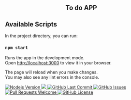 <h2 align="center">
  To do APP
</h2>

## Available Scripts

In the project directory, you can run:

### `npm start`

Runs the app in the development mode.\
Open [http://localhost:3000](http://localhost:3000) to view it in your browser.

The page will reload when you make changes.\
You may also see any lint errors in the console.

 <a href="https://github.com/nodejs/node/blob/master/doc/changelogs/CHANGELOG_V14.md#14.15.0">
      <img alt="Nodejs Version" src="https://img.shields.io/badge/node.js-v14.15.0-informational?logo=Node.JS">
   </a>
<a aria-label="React Version" href="https://github.com/facebook/react/blob/master/CHANGELOG.md#1701-october-22-2020">
      <img src="https://img.shields.io/badge/react-%5E17.0.1-informational?logo=react"></img>
   </a>
 <a href="https://github.com/mathrb22/DSDeliver-sds2/commits/main">
      <img alt="GitHub Last Commit" src="https://img.shields.io/github/last-commit/mathrb22/DSDeliver-sds2">
   </a>

   <a href="https://github.com/mathrb22/DSDeliver-sds2/issues">
      <img alt="GitHub Issues" src="https://img.shields.io/github/issues/mathrb22/DSDeliver-sds2">
   </a>

   <a href="https://github.com/mathrb22/DSDeliver-sds2/pulls">
      <img alt="Pull Requests Welcome" src="https://img.shields.io/badge/PRs-welcome-brightgreen.svg?style=flat-square">
   </a>

   <a href="https://github.com/mathrb22/DSDeliver-sds2/blob/master/LICENSE">
      <img alt="GitHub License" src="https://img.shields.io/github/license/mathrb22/DSDeliver-sds2">
   </a>
   </br>
   </br>
